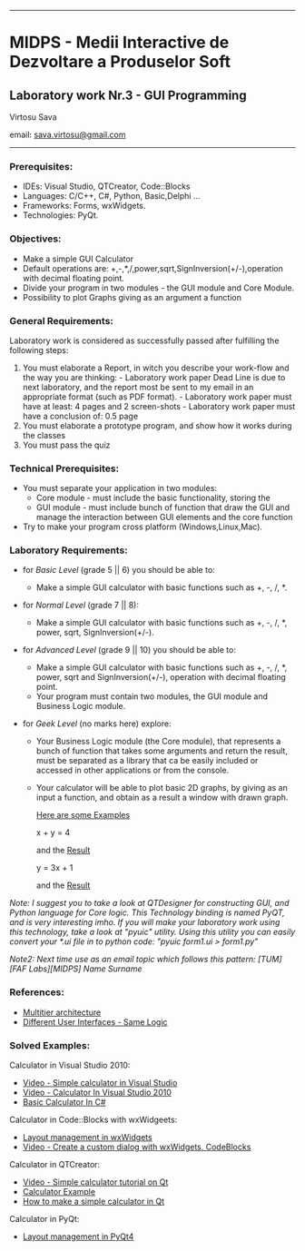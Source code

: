 *******************************************************************************
MIDPS - Medii Interactive de Dezvoltare a Produselor Soft
====
Laboratory work Nr.3 - GUI Programming
----

Virtosu Sava

email: sava.virtosu@gmail.com
*******************************************************************************

### Prerequisites:
  - IDEs: Visual Studio, QTCreator, Code::Blocks
  - Languages: C/C++, C#, Python, Basic,Delphi ...
  - Frameworks: Forms, wxWidgets.
  - Technologies: PyQt.

### Objectives:
  - Make a simple GUI Calculator  
  - Default operations are: +,-,*,/,power,sqrt,SignInversion(+/-),operation with decimal floating point.
  - Divide your program in two modules - the GUI module and Core Module.
  - Possibility to plot Graphs giving as an argument a function

### General Requirements:
  Laboratory work is considered as successfully passed after fulfilling the following steps:

  1. You must elaborate a Report, in witch you describe your work-flow and the way you are thinking:
    - Laboratory work paper Dead Line is due to next laboratory, and the report most be sent to my email in an appropriate format (such as PDF format). 
    - Laboratory work paper must have at least: 4 pages and 2 screen-shots
    - Laboratory work paper must have a conclusion of: 0.5 page
  2. You must elaborate a prototype program, and show how it works during the classes
  3. You must pass the quiz 

### Technical Prerequisites:
  - You must separate your application in two modules:
    - Core module - must include the basic functionality, storing the 
    - GUI module - must include bunch of function that draw the GUI and manage the interaction between GUI elements and the core function
  - Try to make your program cross platform (Windows,Linux,Mac).

### Laboratory Requirements:

  - for _Basic Level_ (grade 5 || 6) you should be able to:
    - Make a simple GUI calculator with basic functions such as +, -, /, *.

  - for _Normal Level_ (grade 7 || 8):
    - Make a simple GUI calculator with basic functions such as +, -, /, *, power, sqrt, SignInversion(+/-). 

  - for _Advanced Level_ (grade 9 || 10) you should be able to:
    - Make a simple GUI calculator with basic functions such as +, -, /, *, power, sqrt and SignInversion(+/-), operation with decimal floating point. 
    - Your program must contain two modules, the GUI module and Business Logic module.

  - for _Geek Level_ (no marks here) explore:
    - Your Business Logic module (the Core module), that represents a bunch of function that	takes some arguments and return the result, must be separated as a library that ca be easily included or accessed in other applications or from the console.
    - Your calculator will be able to plot basic 2D graphs, by giving as an input a function, and obtain as a result a window with drawn graph.
      
      [Here are some Examples](http://s256376672.websitehome.co.uk/KS_3_Year_8/Y8_KS_3_files/Y8_29_30_Graphs/more_graphs.htm)
        
      x + y = 4 
      
      and the [Result](http://s256376672.websitehome.co.uk/KS_3_Year_8/Y8_KS_3_files/Y8_29_30_Graphs/2_graph.jpg)
        
      y = 3x + 1 
      
      and the [Result](http://s256376672.websitehome.co.uk/KS_3_Year_8/Y8_KS_3_files/Y8_29_30_Graphs/1_graph.jpg)


  _Note:_
  _I suggest you to take a look at QTDesigner for constructing GUI, and Python language for Core logic. This Technology binding is named PyQT, and is very interesting imho. If you will make your laboratory work using this technology, take a look at "pyuic" utility. Using this utility you can easily convert your *.ui file in to python code:_
  _"pyuic form1.ui > form1.py"_

  _Note2:_
  _Next time use as an email topic which follows this pattern: [TUM][FAF Labs][MIDPS] Name Surname_
### References:
  - [Multitier architecture](http://en.wikipedia.org/wiki/Multitier_architecture)
  - [Different User Interfaces - Same Logic](http://qt-project.org/quarterly/view/different_user_interfaces_same_logic)

### Solved Examples:
Calculator in Visual Studio 2010: 

  - [Video - Simple calculator in Visual Studio](http://www.youtube.com/watch?v=DF2fCWLFSG0)
  - [Video - Calculator In Visual Studio 2010](http://www.youtube.com/watch?v=iTVX6O2L3oc)
  - [Basic Calculator In C#](http://www.dreamincode.net/forums/topic/32968-basic-calculator-in-c%23/)

Calculator in Code::Blocks with wxWidgeets: 

  - [Layout management in wxWidgets](http://zetcode.com/tutorials/wxwidgetstutorial/layoutmanagement/)
  - [Video - Create a custom dialog with wxWidgets, CodeBlocks](http://www.youtube.com/watch?v=PzbMEe6xCPI)

Calculator in QTCreator:

  - [Video - Simple calculator tutorial on Qt](http://www.youtube.com/watch?v=Gff6_0-tqUM)
  - [Calculator Example](http://qt-project.org/doc/qt-4.8/widgets-calculator.html)
  - [How to make a simple calculator in Qt](http://www.developer.nokia.com/Community/Wiki/How_to_make_a_simple_calculator_in_Qt)

Calculator in PyQt:

  - [Layout management in PyQt4](http://zetcode.com/tutorials/pyqt4/layoutmanagement/)
